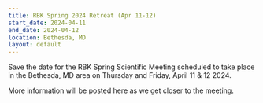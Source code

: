 ```yaml
---
title: RBK Spring 2024 Retreat (Apr 11-12)
start_date: 2024-04-11
end_date: 2024-04-12
location: Bethesda, MD
layout: default
---
```


Save the date for the RBK Spring Scientific Meeting scheduled to take place in the Bethesda, MD area on Thursday and Friday, April 11 & 12 2024.

More information will be posted here as we get closer to the meeting.
